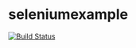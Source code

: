 # seleniumexample


[![Build Status](https://travis-ci.com/lesl00/Travis.svg?branch=master)](https://travis-ci.com/lesl00/Travis)
